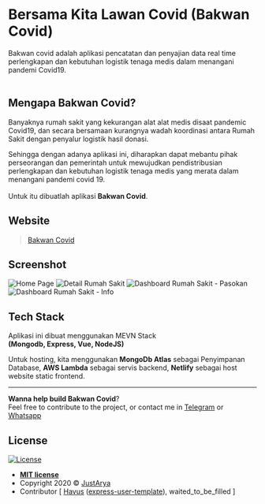 # Bersama Kita Lawan Covid (**Bakwan Covid**) <br>
Bakwan covid adalah aplikasi pencatatan dan penyajian data real time perlengkapan dan kebutuhan logistik tenaga medis dalam menangani pandemi Covid19.
<br><br>

## Mengapa Bakwan Covid?
Banyaknya rumah sakit yang kekurangan alat alat medis disaat pandemic Covid19, dan secara bersamaan kurangnya wadah koordinasi antara Rumah Sakit dengan penyalur logistik hasil donasi.

Sehingga dengan adanya aplikasi ini, diharapkan dapat mebantu pihak perseorangan dan pemerintah untuk mewujudkan pendistribusian perlengkapan dan kebutuhan logistik tenaga medis yang merata dalam menangani pandemi covid 19.
<br><br>
Untuk itu dibuatlah aplikasi **Bakwan Covid**.

## Website
> [Bakwan Covid](https://bakwan.justarya.com/)

## Screenshot
![Home Page](https://i.ibb.co/GH00mrw/screely-1587347928782.png "Home Page")
![Detail Rumah Sakit](https://i.ibb.co/dBntpxH/screely-1587347948256.png "Detail Rumah Sakit")
![Dashboard Rumah Sakit - Pasokan](https://i.ibb.co/TgK4dyh/screely-1587347978803.png "Dashboard Rumah Sakit - Pasokan")
![Dashboard Rumah Sakit - Info](https://i.ibb.co/5cmCCBW/screely-1587348000366.png "Dashboard Rumah Sakit - Info")

## Tech Stack
Aplikasi ini dibuat menggunakan MEVN Stack<br>
**(Mongodb, Express, Vue, NodeJS)**

Untuk hosting, kita menggunakan **MongoDb Atlas** sebagai Penyimpanan Database, **AWS Lambda** sebagai servis backend, **Netlify** sebagai host website static frontend.

---
**Wanna help build Bakwan Covid**?<br>
Feel free to contribute to the project, or contact me in [Telegram](http://t.me/justarya) or [Whatsapp](http://s.id/pcarya)

## License

[![License](http://img.shields.io/:license-mit-blue.svg?style=flat-square)](http://badges.mit-license.org)

- **[MIT license](http://opensource.org/licenses/mit-license.php)**
- Copyright 2020 © <a href="https://github.com/justarya" target="_blank">JustArya</a>
- Contributor [ [Havus](https://github.com/havus) ([express-user-template](https://github.com/havus/express-user-template)), waited_to_be_filled ]


